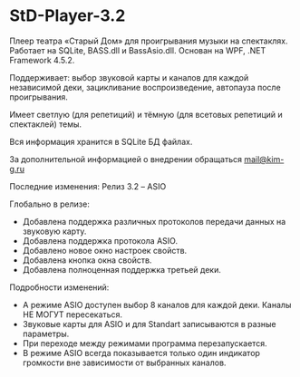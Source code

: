 # StD-Player-3.2
Плеер театра «Старый Дом» для проигрывания музыки на спектаклях.
Работает на SQLite, BASS.dll и BassAsio.dll.
Основан на WPF, .NET Framework 4.5.2.

Поддерживает: выбор звуковой карты и каналов для каждой независимой деки, зацикливание воспроизведение, автопауза после проигрывания.

Имеет светлую (для репетиций) и тёмную (для всетовых репетиций и спектаклей) темы.

Вся информация хранится в SQLite БД файлах.

За дополнительной информацией о внедрении обращаться mail@kim-g.ru

Последние изменения:
Релиз 3.2 – ASIO

Глобально в релизе:
- Добавлена поддержка различных протоколов передачи данных на звуковую карту.
- Добавлена поддержка протокола ASIO.
- Добавлено новое окно настроек свойств.
- Добавлена кнопка окна свойств.
- Добавлена полноценная поддержка третьей деки.

Подробности изменений:
- А режиме ASIO доступен выбор 8 каналов для каждой деки. Каналы НЕ МОГУТ пересекаться.
- Звуковые карты для ASIO и для Standart записываются в разные параметры.
- При переходе между режимами программа перезапускается.
- В режиме ASIO всегда показывается только один индикатор громкости вне зависимости от выбранных каналов.

